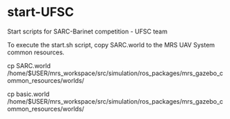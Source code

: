 # start-UFSC
Start scripts for SARC-Barinet competition - UFSC team

To execute the start.sh script, copy SARC.world to the MRS UAV System common resources.



cp SARC.world       /home/$USER/mrs_workspace/src/simulation/ros_packages/mrs_gazebo_common_resources/worlds/

cp basic.world       /home/$USER/mrs_workspace/src/simulation/ros_packages/mrs_gazebo_common_resources/worlds/
